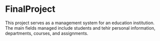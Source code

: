 # FinalProject

This project serves as a management system for an education institution. The main fields managed include students and tehir personal information, departments, courses, and assignments.
